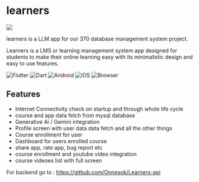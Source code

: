 # learners
![](https://github.com/Onnesok/Learners/blob/main/assets/mockup.png)

learners is a LLM app for our 370 database management system project.

Learners is a LMS or learning management system app designed for students to make their online learning easy with its minimalistic design and easy to use features.


![Flutter](https://img.shields.io/badge/Flutter-%2302569B.svg?style=for-the-badge&logo=Flutter&logoColor=white)
![Dart](https://img.shields.io/badge/dart-%230175C2.svg?style=for-the-badge&logo=dart&logoColor=white)
![Android](https://img.shields.io/badge/Android-3DDC84?style=for-the-badge&logo=android&logoColor=white)
![iOS](https://img.shields.io/badge/iOS-000000?style=for-the-badge&logo=ios&logoColor=white)
![Browser](https://img.shields.io/badge/Web-FF7139?style=for-the-badge&logo=Browser&logoColor=white)


## Features
- Internet Connectivity check on startup and through whole life cycle
- course and app data fetch from mysql database
- Generative Ai / Gemini integration
- Profile screen with user data data fetch and all the other things
- Course enrollment for user
- Dashboard for users enrolled course
- share app, rate app, bug report etc
- course enrollment and youtube video integration
- course videoes list with full screen

For backend go to : https://github.com/Onnesok/Learners-api

